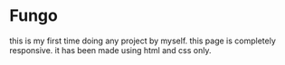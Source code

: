 # Fungo

this is my first time doing any project by myself. this page is completely responsive.
it has been made using html and css only.
